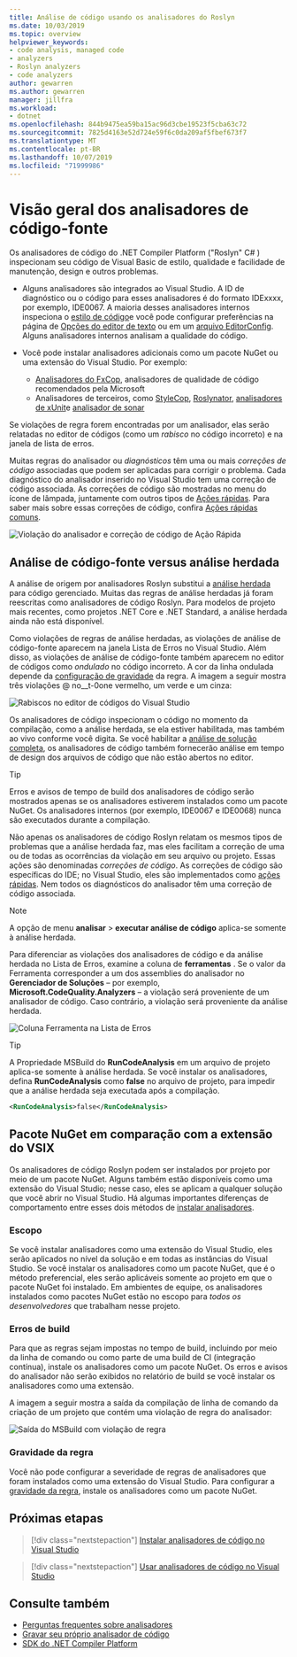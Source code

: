 ```yaml
---
title: Análise de código usando os analisadores do Roslyn
ms.date: 10/03/2019
ms.topic: overview
helpviewer_keywords:
- code analysis, managed code
- analyzers
- Roslyn analyzers
- code analyzers
author: gewarren
ms.author: gewarren
manager: jillfra
ms.workload:
- dotnet
ms.openlocfilehash: 844b9475ea59ba15ac96d3cbe19523f5cba63c72
ms.sourcegitcommit: 7825d4163e52d724e59f6c0da209af5fbef673f7
ms.translationtype: MT
ms.contentlocale: pt-BR
ms.lasthandoff: 10/07/2019
ms.locfileid: "71999986"
---
```

# <a name="overview-of-source-code-analyzers"></a>Visão geral dos analisadores de código-fonte

Os analisadores de código do .NET Compiler Platform ("Roslyn" C# ) inspecionam seu código de Visual Basic de estilo, qualidade e facilidade de manutenção, design e outros problemas.

- Alguns analisadores são integrados ao Visual Studio. A ID de diagnóstico ou o código para esses analisadores é do formato IDExxxx, por exemplo, IDE0067. A maioria desses analisadores internos inspeciona o [estilo de código](../ide/code-styles-and-code-cleanup.md)e você pode configurar preferências na página de [Opções do editor de texto](../ide/code-styles-and-code-cleanup.md) ou em um [arquivo EditorConfig](../ide/editorconfig-code-style-settings-reference.md). Alguns analisadores internos analisam a qualidade do código.

- Você pode instalar analisadores adicionais como um pacote NuGet ou uma extensão do Visual Studio. Por exemplo:

  - [Analisadores do FxCop](../code-quality/install-fxcop-analyzers.md), analisadores de qualidade de código recomendados pela Microsoft
  - Analisadores de terceiros, como [StyleCop](https://www.nuget.org/packages/StyleCop.Analyzers/), [Roslynator](https://www.nuget.org/packages/Roslynator/), [analisadores de xUnit](https://www.nuget.org/packages/xunit.analyzers/)e [analisador de sonar](https://www.nuget.org/packages/SonarAnalyzer.CSharp/)

Se violações de regra forem encontradas por um analisador, elas serão relatadas no editor de códigos (como um *rabisco* no código incorreto) e na janela de lista de erros.

Muitas regras do analisador ou *diagnósticos* têm uma ou mais *correções de código* associadas que podem ser aplicadas para corrigir o problema. Cada diagnóstico do analisador inserido no Visual Studio tem uma correção de código associada. As correções de código são mostradas no menu do ícone de lâmpada, juntamente com outros tipos de [Ações rápidas](../ide/quick-actions.md). Para saber mais sobre essas correções de código, confira [Ações rápidas comuns](../ide/common-quick-actions.md).

![Violação do analisador e correção de código de Ação Rápida](../code-quality/media/built-in-analyzer-code-fix.png)

## <a name="source-code-analysis-versus-legacy-analysis"></a>Análise de código-fonte versus análise herdada

A análise de origem por analisadores Roslyn substitui a [análise herdada](../code-quality/code-analysis-for-managed-code-overview.md) para código gerenciado. Muitas das regras de análise herdadas já foram reescritas como analisadores de código Roslyn. Para modelos de projeto mais recentes, como projetos .NET Core e .NET Standard, a análise herdada ainda não está disponível.

Como violações de regras de análise herdadas, as violações de análise de código-fonte aparecem na janela Lista de Erros no Visual Studio. Além disso, as violações de análise de código-fonte também aparecem no editor de códigos como *ondulado* no código incorreto. A cor da linha ondulada depende da [configuração de gravidade](../code-quality/use-roslyn-analyzers.md#rule-severity) da regra. A imagem a seguir mostra três violações @ no__t-0one vermelho, um verde e um cinza:

![Rabiscos no editor de códigos do Visual Studio](media/diagnostics-severity-colors.png)

Os analisadores de código inspecionam o código no momento da compilação, como a análise herdada, se ela estiver habilitada, mas também ao vivo conforme você digita. Se você habilitar a [análise de solução completa](../code-quality/how-to-enable-and-disable-full-solution-analysis-for-managed-code.md#toggle-full-solution-analysis), os analisadores de código também fornecerão análise em tempo de design dos arquivos de código que não estão abertos no editor.

> [!TIP]
> Erros e avisos de tempo de build dos analisadores de código serão mostrados apenas se os analisadores estiverem instalados como um pacote NuGet. Os analisadores internos (por exemplo, IDE0067 e IDE0068) nunca são executados durante a compilação.

Não apenas os analisadores de código Roslyn relatam os mesmos tipos de problemas que a análise herdada faz, mas eles facilitam a correção de uma ou de todas as ocorrências da violação em seu arquivo ou projeto. Essas ações são denominadas *correções de código*. As correções de código são específicas do IDE; no Visual Studio, eles são implementados como [ações rápidas](../ide/quick-actions.md). Nem todos os diagnósticos do analisador têm uma correção de código associada.

> [!NOTE]
> A opção de menu **analisar** > **executar análise de código** aplica-se somente à análise herdada.

Para diferenciar as violações dos analisadores de código e da análise herdada no Lista de Erros, examine a coluna de **ferramentas** . Se o valor da Ferramenta corresponder a um dos assemblies do analisador no **Gerenciador de Soluções** – por exemplo, **Microsoft.CodeQuality.Analyzers** – a violação será proveniente de um analisador de código. Caso contrário, a violação será proveniente da análise herdada.

![Coluna Ferramenta na Lista de Erros](media/code-analysis-tool-in-error-list.png)

> [!TIP]
> A Propriedade MSBuild do **RunCodeAnalysis** em um arquivo de projeto aplica-se somente à análise herdada. Se você instalar os analisadores, defina **RunCodeAnalysis** como **false** no arquivo de projeto, para impedir que a análise herdada seja executada após a compilação.
>
> ```xml
> <RunCodeAnalysis>false</RunCodeAnalysis>
> ```

## <a name="nuget-package-versus-vsix-extension"></a>Pacote NuGet em comparação com a extensão do VSIX

Os analisadores de código Roslyn podem ser instalados por projeto por meio de um pacote NuGet. Alguns também estão disponíveis como uma extensão do Visual Studio; nesse caso, eles se aplicam a qualquer solução que você abrir no Visual Studio. Há algumas importantes diferenças de comportamento entre esses dois métodos de [instalar analisadores](../code-quality/install-roslyn-analyzers.md).

### <a name="scope"></a>Escopo

Se você instalar analisadores como uma extensão do Visual Studio, eles serão aplicados no nível da solução e em todas as instâncias do Visual Studio. Se você instalar os analisadores como um pacote NuGet, que é o método preferencial, eles serão aplicáveis somente ao projeto em que o pacote NuGet foi instalado. Em ambientes de equipe, os analisadores instalados como pacotes NuGet estão no escopo para *todos os desenvolvedores* que trabalham nesse projeto.

### <a name="build-errors"></a>Erros de build

Para que as regras sejam impostas no tempo de build, incluindo por meio da linha de comando ou como parte de uma build de CI (integração contínua), instale os analisadores como um pacote NuGet. Os erros e avisos do analisador não serão exibidos no relatório de build se você instalar os analisadores como uma extensão.

A imagem a seguir mostra a saída da compilação de linha de comando da criação de um projeto que contém uma violação de regra do analisador:

![Saída do MSBuild com violação de regra](media/command-line-build-analyzers.png)

### <a name="rule-severity"></a>Gravidade da regra

Você não pode configurar a severidade de regras de analisadores que foram instalados como uma extensão do Visual Studio. Para configurar a [gravidade da regra](../code-quality/use-roslyn-analyzers.md#rule-severity), instale os analisadores como um pacote NuGet.

## <a name="next-steps"></a>Próximas etapas

> [!div class="nextstepaction"]
> [Instalar analisadores de código no Visual Studio](../code-quality/install-roslyn-analyzers.md)

> [!div class="nextstepaction"]
> [Usar analisadores de código no Visual Studio](../code-quality/use-roslyn-analyzers.md)

## <a name="see-also"></a>Consulte também

- [Perguntas frequentes sobre analisadores](analyzers-faq.md)
- [Gravar seu próprio analisador de código](../extensibility/getting-started-with-roslyn-analyzers.md)
- [SDK do .NET Compiler Platform](/dotnet/csharp/roslyn-sdk/)
